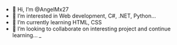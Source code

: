 - 👋 Hi, I’m @AngelMx27
- 👀 I’m interested in Web development, C#, .NET, Python...
- 🌱 I’m currently learning HTML, CSS
- 💞️ I’m looking to collaborate on interesting project and continue learning... *_*
  
<!---
AngelMx27/AngelMx27 is a ✨ special ✨ repository because its `README.md` (this file) appears on your GitHub profile.
You can click the Preview link to take a look at your changes.
--->
